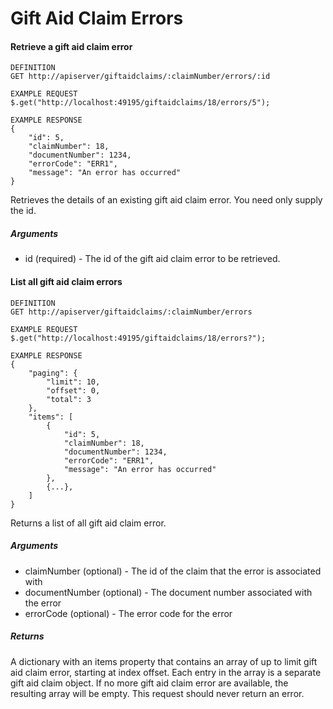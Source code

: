# Gift Aid Claim Errors

#### Retrieve a gift aid claim error

```
DEFINITION
GET http://apiserver/giftaidclaims/:claimNumber/errors/:id

EXAMPLE REQUEST
$.get("http://localhost:49195/giftaidclaims/18/errors/5");

EXAMPLE RESPONSE
{
    "id": 5,
    "claimNumber": 18,
    "documentNumber": 1234,
    "errorCode": "ERR1",
    "message": "An error has occurred"
}

```

Retrieves the details of an existing gift aid claim error. You need only supply the id.

##### Arguments

* id (required) - The id of the gift aid claim error to be retrieved.

#### List all gift aid claim errors

```
DEFINITION
GET http://apiserver/giftaidclaims/:claimNumber/errors

EXAMPLE REQUEST
$.get("http://localhost:49195/giftaidclaims/18/errors?");

EXAMPLE RESPONSE
{
    "paging": {
        "limit": 10,
        "offset": 0,
        "total": 3
    },
    "items": [
        {
            "id": 5,
            "claimNumber": 18,
            "documentNumber": 1234,
            "errorCode": "ERR1",
            "message": "An error has occurred"
        },
        {...},
    ]
}

```

Returns a list of all gift aid claim error.

##### Arguments

* claimNumber (optional) - The id of the claim that the error is associated with
* documentNumber (optional) - The document number associated with the error
* errorCode (optional) - The error code for the error

##### Returns

A dictionary with an items property that contains an array of up to limit gift aid claim error, starting at index offset. Each entry in the array is a separate gift aid claim object. If no more gift aid claim error are available, the resulting array will be empty. This request should never return an error.